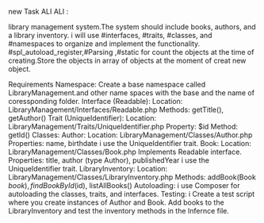 new Task ALI ALI :


library management system.The system should include books, authors, and a library inventory.
i will use #interfaces, #traits, #classes, and #namespaces to organize and implement the functionality.
#spl_autoload_register,#Parsing ,#static for count the objects at the time of creating.Store the objects in array of objects at the moment of creat new object.

Requirements
Namespace: Create a base namespace called LibraryManagement.and other name spaces with the base and the name of coressponding folder.
Interface (Readable):
Location: LibraryManagement/Interfaces/Readable.php
Methods: getTitle(), getAuthor()
Trait (UniqueIdentifier):
Location: LibraryManagement/Traits/UniqueIdentifier.php
Property: $id
Method: getId()
Classes:
Author:
Location: LibraryManagement/Classes/Author.php
Properties: name, birthdate
i use the UniqueIdentifier trait.
Book:
Location: LibraryManagement/Classes/Book.php
Implements Readable interface.
Properties: title, author (type Author), publishedYear
i use the UniqueIdentifier trait.
LibraryInventory:
Location: LibraryManagement/Classes/LibraryInventory.php
Methods: addBook(Book $book), findBookById($id), listAllBooks() 
Autoloading:  i use Composer for autoloading the classes, traits, and interfaces.
Testing:
i Create a test script where you create instances of Author and Book.
Add books to the LibraryInventory and test the inventory methods in the Infernce file.
